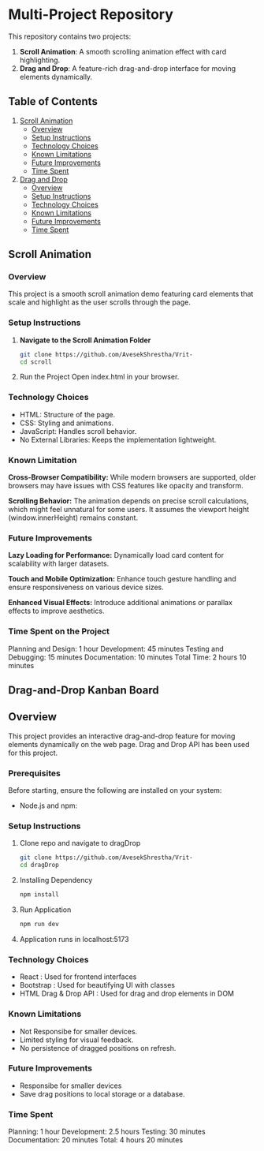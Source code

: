 # Multi-Project Repository

This repository contains two projects:

1. **Scroll Animation**: A smooth scrolling animation effect with card highlighting.
2. **Drag and Drop**: A feature-rich drag-and-drop interface for moving elements dynamically.

## Table of Contents

1. [Scroll Animation](#scroll-animation)
   - [Overview](#overview)
   - [Setup Instructions](#setup-instructions)
   - [Technology Choices](#technology-choices)
   - [Known Limitations](#known-limitations)
   - [Future Improvements](#future-improvements)
   - [Time Spent](#time-spent-1)
2. [Drag and Drop](#drag-and-drop-kanban-board)
   - [Overview](#overview-1)
   - [Setup Instructions](#setup-instructions-1)
   - [Technology Choices](#technology-choices-1)
   - [Known Limitations](#known-limitations-1)
   - [Future Improvements](#future-improvements-1)
   - [Time Spent](#time-spent)


## Scroll Animation

### Overview

This project is a smooth scroll animation demo featuring card elements that scale and highlight as the user scrolls through the page.

### Setup Instructions

1. **Navigate to the Scroll Animation Folder**
   ```bash
   git clone https://github.com/AvesekShrestha/Vrit-
   cd scroll
2. Run the Project Open index.html in your browser.

### Technology Choices
* HTML: Structure of the page.
* CSS: Styling and animations.
* JavaScript: Handles scroll behavior.
* No External Libraries: Keeps the implementation lightweight.

### Known Limitation 

**Cross-Browser Compatibility:**
While modern browsers are supported, older browsers may have issues with CSS features like opacity and transform.

**Scrolling Behavior:**
The animation depends on precise scroll calculations, which might feel unnatural for some users. It assumes the viewport height (window.innerHeight) remains constant.

### Future Improvements

**Lazy Loading for Performance:**
Dynamically load card content for scalability with larger datasets.

**Touch and Mobile Optimization:**
Enhance touch gesture handling and ensure responsiveness on various device sizes.

**Enhanced Visual Effects:**
Introduce additional animations or parallax effects to improve aesthetics.

### Time Spent on the Project
Planning and Design: 1 hour
Development: 45 minutes
Testing and Debugging: 15 minutes
Documentation: 10 minutes
Total Time: 2 hours 10 minutes

## Drag-and-Drop Kanban Board

## Overview

This project provides an interactive drag-and-drop feature for moving elements dynamically on the web page. Drag and Drop API has been used for this project.

### Prerequisites

Before starting, ensure the following are installed on your system:

* Node.js and npm:

### Setup Instructions

1. Clone repo and navigate to dragDrop
   ```bash
   git clone https://github.com/AvesekShrestha/Vrit-
   cd dragDrop
2. Installing Dependency 
    ```bash
    npm install
3. Run Application
    ```bash
    npm run dev
4. Application runs in localhost:5173

### Technology Choices
* React : Used for frontend interfaces
* Bootstrap : Used for beautifying UI with classes
* HTML Drag & Drop API : Used for drag and drop elements in DOM

### Known Limitations
* Not Responsibe for smaller devices.
* Limited styling for visual feedback.
* No persistence of dragged positions on refresh.

### Future Improvements

* Responsibe for smaller devices
* Save drag positions to local storage or a database.

### Time Spent
Planning: 1 hour
Development: 2.5 hours
Testing: 30 minutes
Documentation: 20 minutes
Total: 4 hours 20 minutes



